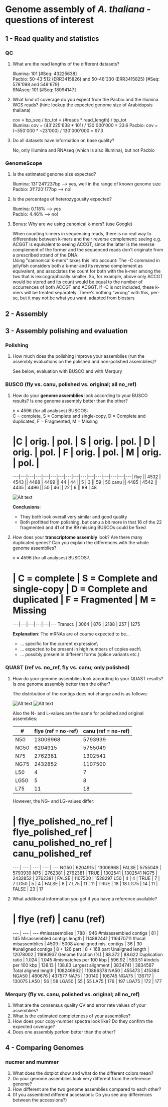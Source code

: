 # Genome assembly of *A. thaliana* - questions of interest
## 1 - Read quality and statistics
### QC
1) What are the read lengths of the different datasets?

    Illumina: 101 [#Seq: 43225638]\
    Pacbio: 50-43'512 (ERR3415826) and 50-46'330 (ERR3415825) [#Seq: 578'098 and 549'679]\
    RNAseq: 101 [#Seq: 18094147]

2) What kind of coverage do you expect from the Pacbio and the Illumina WGS reads? (hint: lookup the expected genome size of Arabidopsis thaliana)

    cov = bp_seq / bp_tot = (#reads * read_length) / bp_tot \
    Illumina: cov = (43'225'638 * 101) / 130'000'000 = 33.6
    Pacbio: cov = (~550'000 * ~23'000) / 130'000'000 = 97.3

3) Do all datasets have information on base quality?

    No, only Illumina and RNAseq (which is also Illumina), but not Pacbio

### GenomeScope
1) Is the estimated genome size expected?

    Illumina: 131'241'237bp --> yes, well in the range of known genome size \
    Pacbio: 31'720'177bp --> no!

2) Is the percentage of heterozygousity expected?

    Illumina: 0.118% --> yes\
    Pacbio: 4.46% --> no!

3) Bonus: Why are we using canonical k-mers? (use Google)

    When counting k-mers in sequencing reads, there is no real way to differentiate between k-mers and their reverse complement: seeing e.g. ACGGT is equivalent to seeing ACCGT, since the latter is the reverse complement of the former and the sequenced reads don't originate from a prescribed strand of the DNA.\
    Using "cannonical k-mers" takes this into account: The -C command in jellyfish considers both a k-mer and its reverse complement as equivalent, and associates the count for both with the k-mer among the two that is lexicographically smaller. So, for example, above only ACCGT would be stored and its count would be equal to the number of occurrences of both ACCGT and ACGGT. If -C is not included, these k-mers will be treated separately. There's nothing "wrong" with this, per-se, but it may not be what you want. adapted from biostars

## 2 - Assembly

## 3 - Assembly polishing and evaluation
### Polishing
1) How much does the polishing improve your assemblies (run the assembly evaluations on the polished and non-polished assemblies)?

    See below, evaluation with BUSCO and with Merqury

### BUSCO (fly vs. canu, polished vs. original; all no_ref)
1) How do your **genome assemblies** look according to your BUSCO results? Is one genome assembly better than the other?

    n = 4596 (for all analyses) BUSCOS:\
    C = complete, S = Complete and single-copy, D = Complete and duplicated, F = Fragmented, M = Missing

    # |C | orig. | pol. | S | orig. | pol. | D | orig. | pol. | F | orig. | pol. | M | orig. | pol. | 
    ---|---|---|---|---|---|---|---|---|---|---|---|---|---|---|---|
    flye || 4532  | 4543 || 4488 | 4499 || 44  | 44  || 5 | 3 || 59 | 50
    canu || 4485 | 4542 || 4435 | 4496 || 50 | 46 || 22 | 6 || 89 | 48

    ![Alt text](image-5.png)

    **Conclusions**:
    - They both look overall very similar and good quality
    - Both profitted from polishing, but canu a bit more in that 16 of the 22 fragmented and 41 of the 89 missing BUSCOs could be fixed
</p>

2) How does your **transcriptome assembly** look? Are there many duplicated genes? Can you explain the differences with the whole genome assemblies?

    n = 4596 (for all analyses) BUSCOS:\
    
    # | C = complete | S = Complete and single-copy | D = Complete and duplicated | F = Fragmented | M = Missing
    ---|---|---|---|---|---
    Transcr. | 3064 | 876 | 2188 | 257 | 1275

    **Explanation**:
    The mRNAs are of course expected to be...
    - ... specific for the current expression\
    - ... expected to be present in high numbers of copies each\
    - ... possibly present in different forms (splice variants etc.)


### QUAST (ref vs. no_ref, fly vs. canu; only polished)
1) How do your genome assemblies look according to your QUAST results? Is one genome assembly better than the other?

    The distribution of the contigs does not change and is as follows:

    ![Alt text](image-1.png)
    ![Alt text](image-2.png)

    Also the N- and L-values are the same for polished and original assemblies:

    #| flye (ref = no-ref) | canu (ref = no-ref)
    --- | --- | ---
    N50	| 13006968 | 5793939
    NG50 | 6204915 | 5755049
    N75 | 2762381 | 1302541
    NG75 | 2432852 | 1107500
    L50 | 4 | 7
    LG50 | 5 | 8
    L75 | 11 | 18

    However, the NG- and LG-values differ:
    # | flye_polished_no_ref | flye_polished_ref | canu_polished_no_ref | canu_polished_ref
    --- | --- | --- | --- | ---
    NG50 | 6204915 | 13006968 | FALSE | 5755049 | 5793939
    N75 | 2762381 | 2762381 | TRUE | 1302541 | 1302541
    NG75 | 2432852 | 2762381 | FALSE | 1107500 | 1528297
    L50 | 4 | 4 | TRUE | 7 | 7
    LG50 | 5 | 4 | FALSE | 8 | 7
    L75 | 11 | 11 | TRUE | 18 | 18
    LG75 | 14 | 11 | FALSE | 23 | 17


2) What additional information you get if you have a reference available?

    # | flye (ref) | canu (ref)
    --- | --- | ---
    #misassemblies | 788 | 946
    #misassembled contigs | 81 | 145
    Misassembled contigs length | 114882441 | 116470711
    #local misassemblies | 4509 | 5008
    #unaligned mis. contigs | 36 | 30
    #unaligned contigs | 8 + 126 part | 8 + 168 part
    Unaligned length | 12078002 | 11990937
    Genome fraction (%) | 88.372 | 88.622
    Duplication ratio | 1.024 | 1.045
    #mismatches per 100 kbp | 596.92 | 593.51
    #indels per 100 kbp | 138.13 | 138.83
    Largest alignment | 3834741 | 3834587
    Total aligned length | 108246962 | 110866378
    NA50 | 455473 | 415384
    NGA50 | 480676 | 437577
    NA75 | 130140 | 106745
    NGA75 | 136717 | 130075
    LA50 | 56 | 58
    LGA50 | 55 | 55
    LA75 | 176 | 197
    LGA75 | 172 | 177


### Merqury (fly vs. canu, polished vs. original; all no_ref)
1) What are the consensus quality QV and error rate values of your assemblies?
2) What is the estimated completeness of your assemblies?
3) How does your copy-number spectra look like? Do they confirm the expected coverage?
4) Does one assembly perfom better than the other?

## 4 - Comparing Genomes
### nucmer and mummer
1) What does the dotplot show and what do the different colors mean?
2) Do your genome assemblies look very different from the reference genome?
3) How different are the two genome assemblies compared to each other?
4) (If you assembled different accessions: Do you see any differences between the accessions?)

